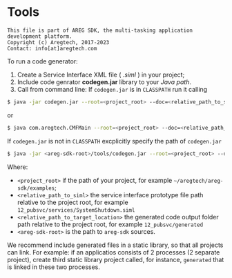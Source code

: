 # Tools

```
This file is part of AREG SDK, the multi-tasking application development platform.
Copyright (c) Aregtech, 2017-2023
Contact: info[at]aregtech.com
```
To run a code generator:
1. Create a Service Interface XML file ( _.siml_ ) in your project;
2. Include code genrator **codegen.jar** library to your _Java path_.
3. Call from command line:
If `codegen.jar` is in `CLASSPATH` run it calling
```bash
$ java -jar codegen.jar --root=<project_root> --doc=<relative_path_to_siml> --target=<relative_path_to_target_location>
```
or
```bash
$ java com.aregtech.CMFMain --root=<project_root> --doc=<relative_path_to_siml> --target=<relative_path_to_target_location>
```
If `codegen.jar` is not in `CLASSPATH` excplicitly specify the path of `codegen.jar`
```bash
$ java -jar <areg-sdk-root>/tools/codegen.jar --root=<project_root> --doc=<relative_path_to_siml> --target=<relative_path_to_target_location>
```

Where:
- `<project_root>` if the path of your project, for example `~/aregtech/areg-sdk/examples`;
- `<relative_path_to_siml>` the service interface prototype file path relative to the project root, for example `12_pubsvc/services/SystemShutdown.siml`
- `<relative_path_to_target_location>` the generated code output folder path relative to the project root, for example `12_pubsvc/generated`
- `<areg-sdk-root>` is the path to `areg-sdk` sources.

We recommend include generated files in a static library, so that all projects can link. For example: if an applicatios consists of 2 processes (2 separate project), create third static library project called, for instance, `generated` that is linked in these two processes.
